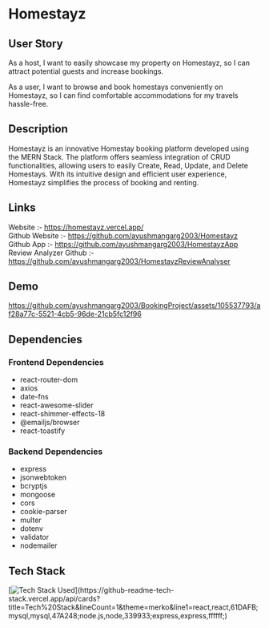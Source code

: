# Homestayz

## User Story 
As a host, I want to easily showcase my property on Homestayz, so I can attract potential guests and increase bookings.    

As a user, I want to browse and book homestays conveniently on Homestayz, so I can find comfortable accommodations for my travels hassle-free.  

## Description
Homestayz is an innovative Homestay booking platform developed using the MERN Stack. The platform offers seamless integration of CRUD functionalities, allowing users to easily Create, Read, Update, and Delete Homestays. With its intuitive design and efficient user experience, Homestayz simplifies the process of booking and renting.

## Links
Website :- https://homestayz.vercel.app/   
Github Website :- https://github.com/ayushmangarg2003/Homestayz    
Github App :- https://github.com/ayushmangarg2003/HomestayzApp    
Review Analyzer Github :- https://github.com/ayushmangarg2003/HomestayzReviewAnalyser      

## Demo
https://github.com/ayushmangarg2003/BookingProject/assets/105537793/af28a77c-5521-4cb5-96de-21cb5fc12f96

## Dependencies
### Frontend Dependencies
- react-router-dom
- axios
- date-fns
- react-awesome-slider
- react-shimmer-effects-18
- @emailjs/browser
- react-toastify

### Backend Dependencies
- express
- jsonwebtoken
- bcryptjs
- mongoose
- cors
- cookie-parser
- multer
- dotenv
- validator
- nodemailer

## Tech Stack
[![Tech Stack Used](https://github-readme-tech-stack.vercel.app/api/cards?title=Tech%20Stack&lineCount=1&theme=merko&line1=react,react,61DAFB;mysql,mysql,47A248;node.js,node,339933;express,express,ffffff;)](https://github-readme-tech-stack.vercel.app/api/cards?title=Tech%20Stack&lineCount=1&theme=merko&line1=react,react,61DAFB;mysql,mysql,47A248;node.js,node,339933;express,express,ffffff;)
